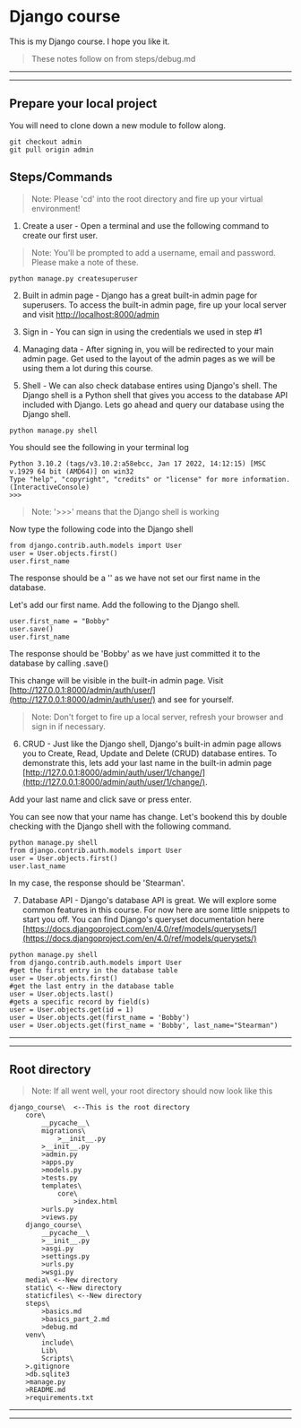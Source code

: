 # Django course
This is my Django course. I hope you like it.

> These notes follow on from steps/debug.md
***
***

## Prepare your local project
You will need to clone down a new module to follow along.
```
git checkout admin
git pull origin admin
```


## Steps/Commands
>Note: Please 'cd' into the root directory and fire up your virtual environment!

1) Create a user - Open a terminal and use the following command to create our first user.
> Note: You'll be prompted to add a username, email and password. Please make a note of these.
```
python manage.py createsuperuser
```

2) Built in admin page - Django has a great built-in admin page for superusers. To access the built-in admin page, fire up your local server and visit [http://localhost:8000/admin](http://localhost:8000/admin)

3) Sign in - You can sign in using the credentials we used in step #1

4) Managing data - After signing in, you will be redirected to your main admin page. Get used to the layout of the admin pages as we will be using them a lot during this course.

5) Shell - We can also check database entires using Django's shell. The Django shell is a Python shell that gives you access to the database API included with Django. Lets go ahead and query our database using the Django shell.

```
python manage.py shell
```
You should see the following in your terminal log
```
Python 3.10.2 (tags/v3.10.2:a58ebcc, Jan 17 2022, 14:12:15) [MSC v.1929 64 bit (AMD64)] on win32
Type "help", "copyright", "credits" or "license" for more information.
(InteractiveConsole)
>>> 
```
> Note: '>>>' means that the Django shell is working

Now type the following code into the Django shell
```
from django.contrib.auth.models import User
user = User.objects.first()
user.first_name
```
The response should be a '' as we have not set our first name in the database.

Let's add our first name. Add the following to the Django shell.
```
user.first_name = "Bobby"
user.save()
user.first_name
```
The response should be 'Bobby' as we have just committed it to the database by calling .save()

This change will be visible in the built-in admin page. Visit [http://127.0.0.1:8000/admin/auth/user/](http://127.0.0.1:8000/admin/auth/user/) and see for yourself.
> Note: Don't forget to fire up a local server, refresh your browser and sign in if necessary.

6) CRUD - Just like the Django shell, Django's built-in admin page allows you to Create, Read, Update and Delete (CRUD) database entires. To demonstrate this, lets add your last name in the built-in admin page [http://127.0.0.1:8000/admin/auth/user/1/change/](http://127.0.0.1:8000/admin/auth/user/1/change/).

Add your last name and click save or press enter.

You can see now that your name has change. 
Let's bookend this by double checking with the Django shell with the following command.
```
python manage.py shell
from django.contrib.auth.models import User
user = User.objects.first()
user.last_name
```
In my case, the response should be 'Stearman'.

7) Database API - Django's database API is great. We will explore some common features in this course. For now here are some little snippets to start you off. You can find Django's queryset documentation here [https://docs.djangoproject.com/en/4.0/ref/models/querysets/](https://docs.djangoproject.com/en/4.0/ref/models/querysets/) 
```
python manage.py shell
from django.contrib.auth.models import User
#get the first entry in the database table
user = User.objects.first()
#get the last entry in the database table
user = User.objects.last()
#gets a specific record by field(s)
user = User.objects.get(id = 1)
user = User.objects.get(first_name = 'Bobby')
user = User.objects.get(first_name = 'Bobby', last_name="Stearman")

```
***
***

## Root directory
>Note: If all went well, your root directory should now look like this
```
django_course\  <--This is the root directory
    core\
        __pycache__\
        migrations\
            >__init__.py
        >__init__.py
        >admin.py
        >apps.py
        >models.py
        >tests.py
        templates\
            core\
                >index.html
        >urls.py
        >views.py
    django_course\
        __pycache__\
        >__init__.py
        >asgi.py
        >settings.py
        >urls.py
        >wsgi.py
    media\ <--New directory
    static\ <--New directory
    staticfiles\ <--New directory
    steps\
        >basics.md
        >basics_part_2.md
        >debug.md
    venv\
        include\
        Lib\
        Scripts\
    >.gitignore
    >db.sqlite3
    >manage.py
    >README.md
    >requirements.txt
```

***
***